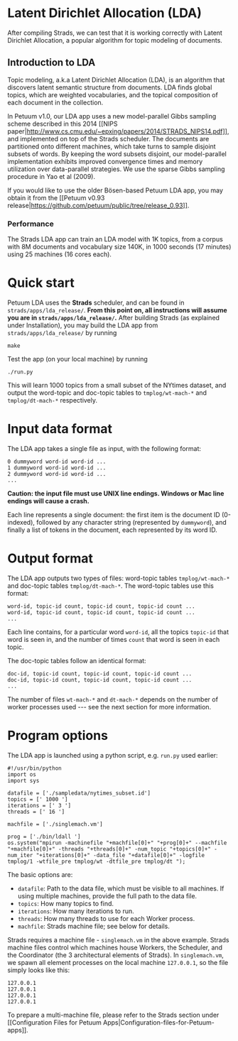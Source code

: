 # Latent Dirichlet Allocation (LDA)

After compiling Strads, we can test that it is working correctly with Latent Dirichlet Allocation, a popular algorithm for topic modeling of documents.

## Introduction to LDA

Topic modeling, a.k.a Latent Dirichlet Allocation (LDA), is an algorithm that discovers latent semantic structure from documents. LDA finds global topics, which are weighted vocabularies, and the topical composition of each document in the collection.

In Petuum v1.0, our LDA app uses a new model-parallel Gibbs sampling scheme described in this 2014 [[NIPS paper|http://www.cs.cmu.edu/~epxing/papers/2014/STRADS_NIPS14.pdf]], and implemented on top of the Strads scheduler. The documents are partitioned onto different machines, which take turns to sample disjoint subsets of words. By keeping the word subsets disjoint, our model-parallel implementation exhibits improved convergence times and memory utilization over data-parallel strategies. We use the sparse Gibbs sampling procedure in Yao et al (2009).

If you would like to use the older Bösen-based Petuum LDA app, you may obtain it from the [[Petuum v0.93 release|https://github.com/petuum/public/tree/release_0.93]].

### Performance 

The Strads LDA app can train an LDA model with 1K topics, from a corpus with 8M documents and vocabulary size 140K, in 1000 seconds (17 minutes) using 25 machines (16 cores each).

# Quick start

Petuum LDA uses the **Strads** scheduler, and can be found in `strads/apps/lda_release/`. **From this point on, all instructions will assume you are in `strads/apps/lda_release/`.** After building Strads (as explained under Installation), you may build the LDA app from `strads/apps/lda_release/` by running

```
make
```

Test the app (on your local machine) by running

```
./run.py
```

This will learn 1000 topics from a small subset of the NYtimes dataset, and output the word-topic and doc-topic tables to `tmplog/wt-mach-*` and `tmplog/dt-mach-*` respectively.

# Input data format

The LDA app takes a single file as input, with the following format:

```
0 dummyword word-id word-id ...
1 dummyword word-id word-id ...
2 dummyword word-id word-id ...
...
```

**Caution: the input file must use UNIX line endings. Windows or Mac line endings will cause a crash.**

Each line represents a single document: the first item is the document ID (0-indexed), followed by any character string (represented by `dummyword`), and finally a list of tokens in the document, each represented by its word ID.

# Output format

The LDA app outputs two types of files: word-topic tables `tmplog/wt-mach-*` and doc-topic tables `tmplog/dt-mach-*`. The word-topic tables use this format:

```
word-id, topic-id count, topic-id count, topic-id count ...
word-id, topic-id count, topic-id count, topic-id count ...
...
```

Each line contains, for a particular word `word-id`, all the topics `topic-id` that word is seen in, and the number of times `count` that word is seen in each topic.

The doc-topic tables follow an identical format:

```
doc-id, topic-id count, topic-id count, topic-id count ...
doc-id, topic-id count, topic-id count, topic-id count ...
...
```

The number of files `wt-mach-*` and `dt-mach-*` depends on the number of worker processes used --- see the next section for more information.

# Program options

The LDA app is launched using a python script, e.g. `run.py` used earlier:

```
#!/usr/bin/python
import os
import sys

datafile = ['./sampledata/nytimes_subset.id']
topics = [' 1000 ']
iterations = [' 3 ']
threads = [' 16 ']

machfile = ['./singlemach.vm']

prog = ['./bin/ldall ']
os.system("mpirun -machinefile "+machfile[0]+" "+prog[0]+" --machfile "+machfile[0]+" -threads "+threads[0]+" -num_topic "+topics[0]+" -num_iter "+iterations[0]+" -data_file "+datafile[0]+" -logfile tmplog/1 -wtfile_pre tmplog/wt -dtfile_pre tmplog/dt ");
```

The basic options are:
* `datafile`: Path to the data file, which must be visible to all machines. If using multiple machines, provide the full path to the data file.
* `topics`: How many topics to find.
* `iterations`: How many iterations to run.
* `threads`: How many threads to use for each Worker process.
* `machfile`: Strads machine file; see below for details.

Strads requires a machine file - `singlemach.vm` in the above example. Strads machine files control which machines house Workers, the Scheduler, and the Coordinator (the 3 architectural elements of Strads). In `singlemach.vm`, we spawn all element processes on the local machine `127.0.0.1`, so the file simply looks like this:

```
127.0.0.1
127.0.0.1
127.0.0.1
127.0.0.1
```

To prepare a multi-machine file, please refer to the Strads section under [[Configuration Files for Petuum Apps|Configuration-files-for-Petuum-apps]].
